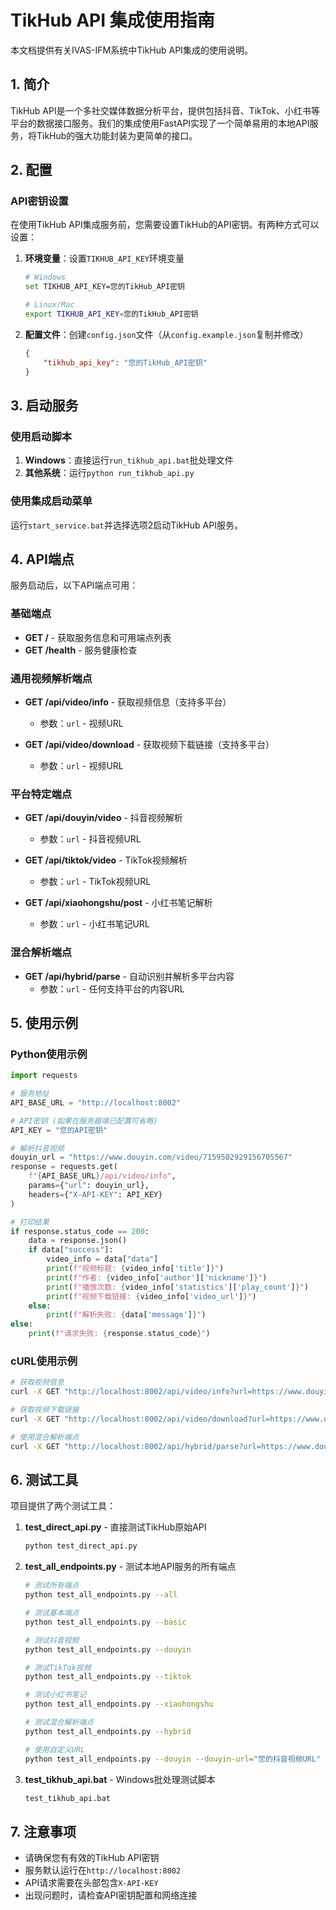 # TikHub API 集成使用指南

本文档提供有关IVAS-IFM系统中TikHub API集成的使用说明。

## 1. 简介

TikHub API是一个多社交媒体数据分析平台，提供包括抖音、TikTok、小红书等平台的数据接口服务。我们的集成使用FastAPI实现了一个简单易用的本地API服务，将TikHub的强大功能封装为更简单的接口。

## 2. 配置

### API密钥设置

在使用TikHub API集成服务前，您需要设置TikHub的API密钥。有两种方式可以设置：

1. **环境变量**：设置`TIKHUB_API_KEY`环境变量

   ```bash
   # Windows
   set TIKHUB_API_KEY=您的TikHub_API密钥
   
   # Linux/Mac
   export TIKHUB_API_KEY=您的TikHub_API密钥
   ```

2. **配置文件**：创建`config.json`文件（从`config.example.json`复制并修改）

   ```json
   {
       "tikhub_api_key": "您的TikHub_API密钥"
   }
   ```

## 3. 启动服务

### 使用启动脚本

1. **Windows**：直接运行`run_tikhub_api.bat`批处理文件
2. **其他系统**：运行`python run_tikhub_api.py`

### 使用集成启动菜单

运行`start_service.bat`并选择选项2启动TikHub API服务。

## 4. API端点

服务启动后，以下API端点可用：

### 基础端点

- **GET /** - 获取服务信息和可用端点列表
- **GET /health** - 服务健康检查

### 通用视频解析端点

- **GET /api/video/info** - 获取视频信息（支持多平台）
  - 参数：`url` - 视频URL

- **GET /api/video/download** - 获取视频下载链接（支持多平台）
  - 参数：`url` - 视频URL

### 平台特定端点

- **GET /api/douyin/video** - 抖音视频解析
  - 参数：`url` - 抖音视频URL

- **GET /api/tiktok/video** - TikTok视频解析
  - 参数：`url` - TikTok视频URL

- **GET /api/xiaohongshu/post** - 小红书笔记解析
  - 参数：`url` - 小红书笔记URL

### 混合解析端点

- **GET /api/hybrid/parse** - 自动识别并解析多平台内容
  - 参数：`url` - 任何支持平台的内容URL

## 5. 使用示例

### Python使用示例

```python
import requests

# 服务地址
API_BASE_URL = "http://localhost:8002"

# API密钥 (如果在服务器端已配置可省略)
API_KEY = "您的API密钥"

# 解析抖音视频
douyin_url = "https://www.douyin.com/video/7159502929156705567"
response = requests.get(
    f"{API_BASE_URL}/api/video/info",
    params={"url": douyin_url},
    headers={"X-API-KEY": API_KEY}
)

# 打印结果
if response.status_code == 200:
    data = response.json()
    if data["success"]:
        video_info = data["data"]
        print(f"视频标题: {video_info['title']}")
        print(f"作者: {video_info['author']['nickname']}")
        print(f"播放次数: {video_info['statistics']['play_count']}")
        print(f"视频下载链接: {video_info['video_url']}")
    else:
        print(f"解析失败: {data['message']}")
else:
    print(f"请求失败: {response.status_code}")
```

### cURL使用示例

```bash
# 获取视频信息
curl -X GET "http://localhost:8002/api/video/info?url=https://www.douyin.com/video/7159502929156705567" -H "X-API-KEY: 您的API密钥"

# 获取视频下载链接
curl -X GET "http://localhost:8002/api/video/download?url=https://www.douyin.com/video/7159502929156705567" -H "X-API-KEY: 您的API密钥"

# 使用混合解析端点
curl -X GET "http://localhost:8002/api/hybrid/parse?url=https://www.douyin.com/video/7159502929156705567" -H "X-API-KEY: 您的API密钥"
```

## 6. 测试工具

项目提供了两个测试工具：

1. **test_direct_api.py** - 直接测试TikHub原始API
   ```bash
   python test_direct_api.py
   ```

2. **test_all_endpoints.py** - 测试本地API服务的所有端点
   ```bash
   # 测试所有端点
   python test_all_endpoints.py --all
   
   # 测试基本端点
   python test_all_endpoints.py --basic
   
   # 测试抖音视频
   python test_all_endpoints.py --douyin
   
   # 测试TikTok视频
   python test_all_endpoints.py --tiktok
   
   # 测试小红书笔记
   python test_all_endpoints.py --xiaohongshu
   
   # 测试混合解析端点
   python test_all_endpoints.py --hybrid
   
   # 使用自定义URL
   python test_all_endpoints.py --douyin --douyin-url="您的抖音视频URL"
   ```

3. **test_tikhub_api.bat** - Windows批处理测试脚本
   ```bash
   test_tikhub_api.bat
   ```

## 7. 注意事项

- 请确保您有有效的TikHub API密钥
- 服务默认运行在`http://localhost:8002`
- API请求需要在头部包含`X-API-KEY`
- 出现问题时，请检查API密钥配置和网络连接 